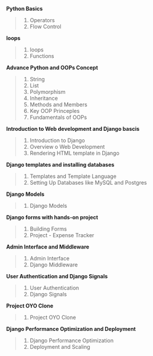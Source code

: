 **Python Basics**
> 1. Operators
> 2. Flow Control

**loops**
> 1. loops
> 2. Functions

**Advance Python and OOPs Concept**
> 1. String
> 2. List
> 3. Polymorphism
> 4. Inheritance
> 5. Methods and Members
> 6. Key OOP Princeples
> 7. Fundamentals of OOPs

**Introduction to Web development and Django bascis**
> 1. Introduction to Django
> 2. Overview o Web Development
> 3. Rendering HTML template in Django

**Django templates and installing databases**
> 1. Templates and Template Language
> 2. Setting Up Databases like MySQL and Postgres

**Django Models**
> 1. Django Models

**Django forms with hands-on project**
> 1. Building Forms
> 2. Project - Expense Tracker

**Admin Interface and Middleware**
> 1. Admin Interface
> 2. Django Middleware

**User Authentication and Django Signals**
> 1. User Authentication
> 2. Django Signals

**Project OYO Clone**
> 1. Project OYO Clone

**Django Performance Optimization and Deployment**
> 1. Django Performance Optimization
> 2. Deployment and Scaling















